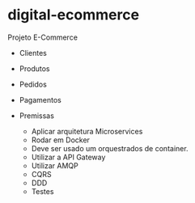 # digital-ecommerce

Projeto E-Commerce

- Clientes
- Produtos
- Pedidos
- Pagamentos

- Premissas
    - Aplicar arquitetura Microservices
    - Rodar em Docker
    - Deve ser usado um orquestrados de container.
    - Utilizar a API Gateway
    - Utilizar AMQP
    - CQRS
    - DDD
    - Testes
